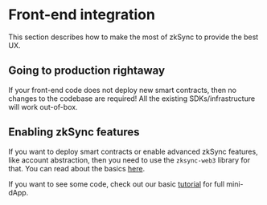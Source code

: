 # Front-end integration

This section describes how to make the most of zkSync to provide the best UX.

<TocHeader />
<TOC class="table-of-contents" :include-level="[2,3]" />

## Going to production rightaway

If your front-end code does not deploy new smart contracts, then no changes to the codebase are required! All the existing SDKs/infrastructure will work out-of-box.

## Enabling zkSync features

If you want to deploy smart contracts or enable advanced zkSync features, like account abstraction, then you need to use the `zksync-web3` library for that. You can read about the basics [here](./features.md).

If you want to see some code, check out our basic [tutorial](../../dev/developer-guides/hello-world.md) for full mini-dApp.
